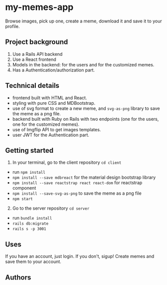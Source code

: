 # my-memes-app
Browse images, pick up one, create a meme, download it and save it to your profile.

## Project background
1. Use a Rails API backend 
2. Use a React frontend
3. Models in the backend: for the users and for the customized memes. 
4. Has a Authentication/authorization part. 

## Technical details
- frontend built with HTML and React.
- styling with pure CSS and MDBootstrap.
- use of svg format to create a new meme, and `svg-as-png` library to save the meme as a png file.
- backend built with Ruby on Rails with two endpoints (one for the users, one for the customized memes).
- use of Imgflip API to get images templates. 
- user JWT for the Authentication part.

## Getting started


1. In your terminal, go to the client repository `cd client` 
- run `npm install` 
- `npm install --save mdbreact` for the material design bootstrap library
- `npm install --save reactstrap react react-dom` for reactstrap component
- `npm install --save-svg-as-png` to save the meme as a png file
- `npm start`

2. Go to the server repository `cd server`
- run `bundle install`
- `rails db:migrate`
- `rails s -p 3001`

## Uses
If you have an account, just login. If you don't, sigup!
Create memes and save them to your account.

## Authors
